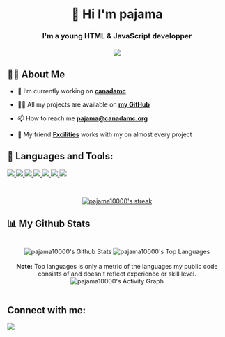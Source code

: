 <h1 align="center">👋 Hi I'm pajama</h1>
<h3 align="center">
    I'm a young HTML & JavaScript developper
    <br>
    <br>
    <a href="#connect-with-me"><img src="(https://lanyard.cnrad.dev/api/909611015644262402)"></a>
</h3>


## 🙋‍♂️ About Me

- 🔭 I’m currently working on **[canadamc](https://github.com/canadamc)**

- 👨‍💻 All my projects are available on **[my GitHub](https://github.com/pajama10000)**

- 📫 How to reach me **pajama@canadamc.org**

- 🤝 My friend **[Fxcilities](https://github.com/Fxcilities)** works with my on almost every project

## 🚀 Languages and Tools:

<p align="left"> 
    <a href="https://developer.mozilla.org/en-US/docs/Web/JavaScript" target="_blank"> <img src="https://img.icons8.com/color/48/000000/javascript.png"/>
    <a href="https://kotlinlang.org/" target="_blank"> <img src="https://img.icons8.com/color/48/000000/kotlin.png"/>
    <a href="https://html.com/" target="_blank"> <img src="https://img.icons8.com/color/48/000000/html.png"/>
    <a href="https://www.python.org/" target="_blank"> <img src="https://img.icons8.com/color/48/000000/python.png"/>
    <a href="https://www.php.net/" target="_blank"> <img src="https://img.icons8.com/color/48/000000/php.png"/>
    <a href="https://getbootstrap.com/" target="_blank"> <img src="https://img.icons8.com/color/48/000000/bootstrap.png"/>
    <a href="https://www.java.com/en/" target="_blank"> <img src="https://img.icons8.com/color/48/000000/java.png"/>
 </a> 
</p>

<br/>

<p align="center">
    <a href="https://github.com/pajama10000/github-readme-streak-stats">
        <img title="🔥 Get streak stats for your profile at git.io/streak-stats" alt="pajama10000's streak" src="https://github-readme-streak-stats.herokuapp.com/?user=pajama10000&theme=black-ice&hide_border=true&stroke=0000&background=060A0CD0"/>
    </a>
</p>

## 📊 My Github Stats
<p align="center">
<br/>
<a><img alt="pajama10000's Github Stats" src="https://github-readme-stats.vercel.app/api?username=pajama10000&show_icons=true&count_private=true&theme=react&hide_border=true&bg_color=0D1117" /></a>
<a><img alt="pajama10000's Top Languages" src="https://github-readme-stats.vercel.app/api/top-langs/?username=pajama10000&langs_count=8&count_private=true&layout=compact&theme=react&hide_border=true&bg_color=0D1117" /></a>
<br/>
<br/>
<b>Note:</b> Top languages is only a metric of the languages my public code consists of and doesn't reflect experience or skill level.
<a><img alt="pajama10000's Activity Graph" src="https://activity-graph.herokuapp.com/graph?username=pajama10000&bg_color=0D1117&color=5BCDEC&line=5BCDEC&point=FFFFFF&hide_border=true" /></a>
<br/>
<br/>
<p/>

## Connect with me:
<p align="left">

<a href = "https:/discord.gg/canadamc"><img src="https://img.icons8.com/fluency/48/000000/discord-logo.png"/></a>

</p>
